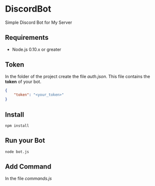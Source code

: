# DiscordBot
Simple Discord Bot for My Server

## Requirements

* Node.js 0.10.x or greater

## Token

In the folder of the project create the file _auth.json_.
This file contains the **token** of your bot.

```json
{
    "token": "<your_token>"
}
```

## Install

```
npm install
```

## Run your Bot

```
node bot.js
```

## Add Command

In the file _commands.js_
